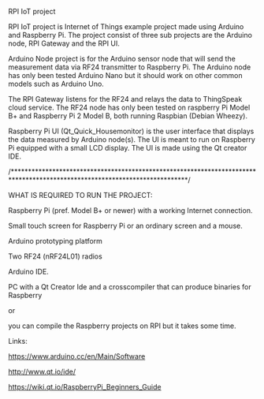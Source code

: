 RPI IoT project


RPI IoT project is Internet of Things example project made using Arduino and Raspberry Pi.
The project consist of three sub projects are the Arduino node, RPI Gateway and the RPI UI.

Arduino Node project is for the Arduino sensor node that will send the measurement data via RF24 transmitter to Raspberry Pi. 
The Arduino node has only been tested Arduino Nano but it should work on other common models such as Arduino Uno.

The RPI Gateway listens for the RF24 and relays the data to ThingSpeak cloud service. The RF24 node has only been tested on
raspberry Pi Model B+ and Raspberry Pi 2 Model B, both running Raspbian (Debian Wheezy).

Raspberry Pi UI (Qt_Quick_Housemonitor) is the user interface that displays the data measured by Arduino node(s). 
The UI is meant to run on Raspberry Pi equipped with a small LCD display. The UI is made using the Qt creator IDE.

/***************************************************************************************************************************/


WHAT IS REQUIRED TO RUN THE PROJECT:

Raspberry Pi (pref. Model B+ or newer) with a working Internet connection.

Small touch screen for Raspberry Pi or an ordinary screen and a mouse.

Arduino prototyping platform

Two RF24 (nRF24L01) radios

Arduino IDE.

PC with a Qt Creator Ide and a crosscompiler that can produce binaries for Raspberry

or 

you can compile the Raspberry projects on RPI but it takes some time.


Links:

https://www.arduino.cc/en/Main/Software

http://www.qt.io/ide/

https://wiki.qt.io/RaspberryPi_Beginners_Guide

